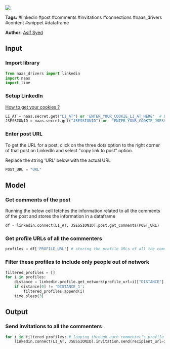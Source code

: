 <a href="https://app.naas.ai/user-redirect/naas/downloader?url=https://raw.githubusercontent.com/jupyter-naas/awesome-notebooks/master/LinkedIn/LinkedIn_Send_invitations_to_post_commenters.ipynb" target="_parent"><img src="https://naasai-public.s3.eu-west-3.amazonaws.com/open_in_naas.svg"/></a>

**Tags:** #linkedin #post #comments #invitations #connections #naas_drivers #content #snippet #dataframe

**Author:** [Asif Syed](https://www.linkedin.com/in/asifsyd/)

## Input

### Import library


```python
from naas_drivers import linkedin
import naas
import time
```

### Setup LinkedIn
<a href='https://www.notion.so/LinkedIn-driver-Get-your-cookies-d20a8e7e508e42af8a5b52e33f3dba75'>How to get your cookies ?</a>


```python
LI_AT = naas.secret.get("LI_AT") or 'ENTER_YOUR_COOKIE_LI_AT_HERE'  # EXAMPLE AQFAzQN_PLPR4wAAAXc-FCKmgiMit5FLdY1af3-2
JSESSIONID = naas.secret.get("JSESSIONID") or  'ENTER_YOUR_COOKIE_JSESSIONID_HERE'  # EXAMPLE ajax:8379907400220387585
```

### Enter post URL

To get the URL for a post, click on the three dots option to the right corner of that post on LinkedIn and select "copy link to post" option.

Replace the string 'URL' below with the actual URL


```python
POST_URL = "URL"
```

## Model

### Get comments of the post

Running the below cell fetches the information related to all the comments of the post and stores the information in a dataframe


```python
df = linkedin.connect(LI_AT, JSESSIONID).post.get_comments(POST_URL)
```

### Get profile URLs of all the commenters


```python
profiles = df['PROFILE_URL'] # storing the profile URLs of all the commenters
```

### Filter these profiles to include only people out of network


```python
filtered_profiles = []
for i in profiles:
    distance = linkedin.profile.get_network(profile_url=i)["DISTANCE"]
    if distance[0] != 'DISTANCE_1':
        filtered_profiles.append(i)
    time.sleep(3)
```

## Output

### Send invitations to all the commenters


```python
for i in filtered_profiles: # looping through each commenter's profile URL
    linkedin.connect(LI_AT, JSESSIONID).invitation.send(recipient_url=i) # send invitation
```
